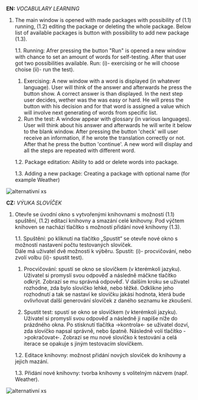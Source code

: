 **EN:** *VOCABULARY LEARNING*

1. The main window is opened with made packages with possibility of (1.1) running, (1.2) editing the package or deleting the whole package. Below list of available packages is button with possibility to add new package (1.3).

    1.1. Running: Afrer pressing the button "Run" is opened a new window with chance to set an amount of words for self-testing.
         After that user got two possibilities available. Run: (i)- exercising or he will choose choise (ii)- run the test).
    
      1. Exercising: A new window with a word is displayed (in whatever language). User will think of the answer and afterwards he press the button show. A correct answer is than displayed. In the next step user decides, wether was the was easy or hard. He will press the button with his decision and for that word is assigned a value which will involve next generating of words from specific list.
      2. Run the test: A window appear with glossary (in various languages). User will think about his answer and afterwards he will write it below to the blank window. After pressing the button 'check' will user receive an information, if he wrote the translation correctly or not. After that he press the button 'continue'. A new word will display and all the steps are repeated with different word.
      
   1.2. Package editation: Ability to add or delete words into package.
   
   1.3. Adding a new package: Creating a package with optional name (for example Weather)

![alternativní xs](file:///C:/Users/LeM/Desktop/EN.JPG)

**CZ:** *VÝUKA SLOVÍČEK*

1. Otevře se úvodní okno s vytvořenými knihovnami s možností (1.1) spuštění, (1.2) editací knihovny a smazání celé knihovny. Pod výčtem knihoven se nachází tlačítko s možností přidání nové knihovny (1.3). 

    1.1. Spuštění: po kliknutí na tlačítko „Spustit“ se otevře nové okno s možností nastavení počtu testovaných slovíček.  
     Dále má uživatel dvě možnosti k výběru. Spustit: (i)- procvičování, nebo zvolí volbu (ii)- spustit test).

      1. Procvičování: spustí se okno se slovíčkem (v kterémkoli jazyku). Uživatel si promyslí svou odpověď a následně máčkne tlačítko odkrýt. Zobrazí se mu správná odpověď. V dalším kroku se uživatel rozhodne, zda bylo slovíčko lehké, nebo těžké. Odklikne jeho rozhodnutí a tak se nastaví ke slovíčku jakási hodnota, která bude ovlivňovat další generování slovíček z daného seznamu ke zkoušení.

      2. Spustit test: spustí se okno se slovíčkem (v kterémkoli jazyku). Uživatel si promyslí svou odpověď a následně ji napíše níže do prázdného okna. Po stisknutí tlačítka ->kontrola<- se uživatel dozví, zda slovíčko napsal správně, nebo špatně. Následně volí tlačítko ->pokračovat<-. Zobrazí se mu nové slovíčko k testování a celá iterace se opakuje s jiným testovacím slovíčkem.

   1.2. Editace knihovny: možnost přidání nových slovíček do knihovny a jejich mazání.

   1.3. Přidání nové knihovny: tvorba knihovny s volitelným názvem (např. Weather). 

![alternativní xs](file:///C:/Users/LeM/Desktop/CZ.JPG)
